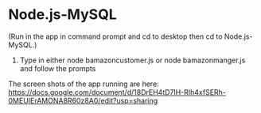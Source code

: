 # Node.js-MySQL

(Run in the app in command prompt and cd to desktop then cd to Node.js-MySQL.)


1. Type in either node bamazoncustomer.js or node bamazonmanger.js and follow the prompts 

The screen shots of the app running are here: https://docs.google.com/document/d/18DrEH4tD7lH-RIh4xfSERh-0MEUIErAMONA8R60z8A0/edit?usp=sharing



